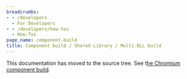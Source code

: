 ```yaml
---
breadcrumbs:
- - /developers
  - For Developers
- - /developers/how-tos
  - How-Tos
page_name: component-build
title: Component build / Shared Library / Multi-DLL build
---
```


This documentation has moved to the source tree. See t[he Chromium component
build](https://chromium.googlesource.com/chromium/src/+/HEAD/docs/component_build.md).
